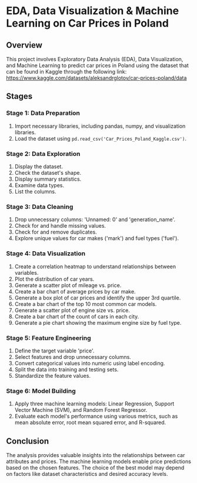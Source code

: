 # EDA, Data Visualization & Machine Learning on Car Prices in Poland

## Overview

This project involves Exploratory Data Analysis (EDA), Data Visualization, and Machine Learning to predict car prices in Poland using the dataset that can be found in Kaggle through the following link: https://www.kaggle.com/datasets/aleksandrglotov/car-prices-poland/data

## Stages

### Stage 1: Data Preparation

1. Import necessary libraries, including pandas, numpy, and visualization libraries.
2. Load the dataset using `pd.read_csv('Car_Prices_Poland_Kaggle.csv')`.

### Stage 2: Data Exploration

1. Display the dataset.
2. Check the dataset's shape.
3. Display summary statistics.
4. Examine data types.
5. List the columns.

### Stage 3: Data Cleaning

1. Drop unnecessary columns: 'Unnamed: 0' and 'generation_name'.
2. Check for and handle missing values.
3. Check for and remove duplicates.
4. Explore unique values for car makes ('mark') and fuel types ('fuel').

### Stage 4: Data Visualization

1. Create a correlation heatmap to understand relationships between variables.
2. Plot the distribution of car years.
3. Generate a scatter plot of mileage vs. price.
4. Create a bar chart of average prices by car make.
5. Generate a box plot of car prices and identify the upper 3rd quartile.
6. Create a bar chart of the top 10 most common car models.
7. Generate a scatter plot of engine size vs. price.
8. Create a bar chart of the count of cars in each city.
9. Generate a pie chart showing the maximum engine size by fuel type.

### Stage 5: Feature Engineering

1. Define the target variable 'price'.
2. Select features and drop unnecessary columns.
3. Convert categorical values into numeric using label encoding.
4. Split the data into training and testing sets.
5. Standardize the feature values.

### Stage 6: Model Building

1. Apply three machine learning models: Linear Regression, Support Vector Machine (SVM), and Random Forest Regressor.
2. Evaluate each model's performance using various metrics, such as mean absolute error, root mean squared error, and R-squared.

## Conclusion

The analysis provides valuable insights into the relationships between car attributes and prices. The machine learning models enable price predictions based on the chosen features. The choice of the best model may depend on factors like dataset characteristics and desired accuracy levels.



